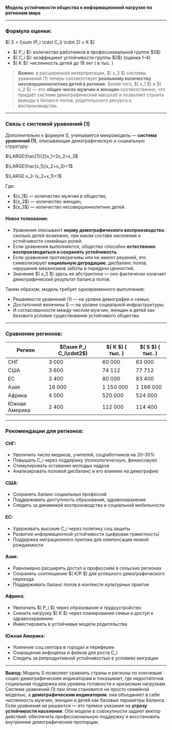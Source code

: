 **Модель устойчивости общества к информационной нагрузке по регионам мира**

---

### Формула оценки:

\$[ S = (\sum (P_i \cdot C_i) \cdot 2) + K \$]

- \$( P_i \$): количество работников в профессиональной группе \$(i\$)
- \$( C_i \$): коэффициент устойчивости группы \$(i\$) (оценка 1–4)
- \$( K \$): численность детей до 18 лет ( в тыс. )

> **Важно:** в расширенной интерпретации, \$( x_3 \$) системы уравнений (1) теперь соответствует **реальному количеству несовершеннолетних детей в регионе**. Более того, \$( x_1 \$) и \$( x_2 \$) — это **общее число мужчин и женщин** соответственно, что придаёт системе демографический масштаб и позволяет строить выводы о балансе полов, родительского ресурса и воспроизводства.

---

### Связь с системой уравнений (1)

Дополнительно к формуле S, учитывается микромодель — **система уравнений (1)**, описывающая демографическую и социальную структуру:

$\LARGE\frac{1}{2}x_1+2x_2=x_3$

$\LARGE\frac{x_1}{x_2+x_3}=1$

$\LARGE x_3-(x_2+x_1)=1$

Где:
- \$(x_1\$) — количество мужчин в обществе,
- \$(x_2\$) — количество женщин,
- \$(x_3\$) — количество несовершеннолетних детей.

#### Новое толкование:
- Уравнения описывают **норму демографического воспроизводства**: сколько детей возможно, при каком составе населения и устойчивости семейных ролей.
- Если уравнения выполняются, общество способно **естественно воспроизводиться и сохранять устойчивость**.
- Если уравнения противоречивы или не имеют решений, это символизирует **социальную деградацию**, дисбаланс полов, нарушение механизмов заботы и передачи ценностей.
- Значение \$( x_3 \$) здесь не абстрактное — оно фактически означает демографический результат баланса полов.

Таким образом, модель требует одновременного выполнения:
- Решаемости уравнений (1) — на уровне демографии и семьи;
- Достаточной величины S — на уровне социальной инфраструктуры;
- И согласованности между числом мужчин, женщин и детей как базового условия существования устойчивого общества.

---

### Сравнение регионов:

| Регион         | \$(\sum P_i C_i\cdot2\$) | \$( K \$) ( тыс. ) | \$( S \$) ( тыс. ) |
|------------------|---------------------|-------------------|------------------|
| СНГ             | 3 000               | 60 000            | 63 000           |
| США             | 3 600               | 74 112            | 77 712           |
| ЕС              | 3 400               | 80 000            | 83 400           |
| Азия            | 16 000              | 1 150 000         | 1 166 000        |
| Африка          | 4 000               | 520 000           | 524 000          |
| Южная Америка   | 2 400               | 112 000           | 114 400          |

---

### Рекомендации для регионов:

#### СНГ:
- Увеличить число медиков, учителей, соцработников на 20–30%
- Повышать C_i через поддержку (психологическую, финансовую)
- Стимулировать оставание молодых кадров
- Анализировать половой дисбаланс и его влияние на демографию

#### США:
- Сохранить баланс социальных профессий
- Поддерживать доступность образования, здравоохранения
- Следить за динамикой воспроизводства и социальной мобильности

#### ЕС:
- Удерживать высокие C_i через политику соц.защиты
- Развитие информационной устойчивости (цифровая грамотность)
- Поддержка миграционного притока для компенсации низкой рождаемости

#### Азия:
- Равномерно расширять доступ к профессиям в сельских регионах
- Сохранять соотношение \$( K/P \$) для успешного демографического перехода
- Поддерживать баланс полов в контексте культурных практик

#### Африка:
- Увеличить \$( P_i \$) через образование и трудоустройство
- Снизить нагрузку \$( K \$) через планирование семьи и доступ к здравоохранению
- Инвестировать в устойчивые модели родительства

#### Южная Америка:
- Усиление соц.сектора в городах и периферии
- Сокращение инфоценза и фейков для роста C_i
- Следить за репродуктивной устойчивостью в условиях миграции

---

**Вывод:**
Модель S позволяет сравнить страны и регионы по ключевым социо-демографическим индикаторам и показывает, где недостаточна социальная поддержка или уровень готовности к кризисным нагрузкам. 
Система уравнений (1) при этом становится не просто семейной моделью, а **демографическим индикатором**: она объединяет в себе численность мужчин, женщин и детей как базовые параметры баланса. 
Если уравнения не решаются — это прямое указание на **угрозу устойчивости населения**. 
Обе модели в совокупности задают вектор действий: обеспечить профессиональную поддержку и восстановить внутренние демографические пропорции.

